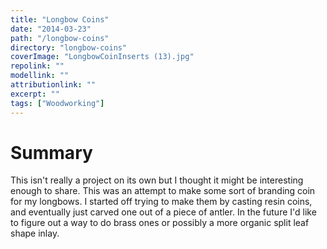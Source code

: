 ```yaml
---
title: "Longbow Coins"
date: "2014-03-23"
path: "/longbow-coins"
directory: "longbow-coins"
coverImage: "LongbowCoinInserts (13).jpg"
repolink: ""
modellink: ""
attributionlink: ""
excerpt: ""
tags: ["Woodworking"]
---
```


# Summary

This isn't really a project on its own but I thought it might be interesting enough to share. This was an attempt to make some sort of branding coin for my longbows. I started off trying to make them by casting resin coins, and eventually just carved one out of a piece of antler. In the future I'd like to figure out a way to do brass ones or possibly a more organic split leaf shape inlay.
